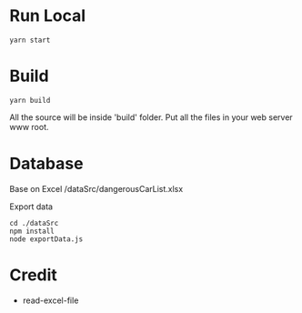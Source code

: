 # Run Local
```
yarn start
```

# Build 
```
yarn build
```
All the source will be inside 'build' folder. Put all the files in your web server www root.


# Database
Base on Excel /dataSrc/dangerousCarList.xlsx

Export data
```
cd ./dataSrc
npm install
node exportData.js
```

# Credit
* read-excel-file